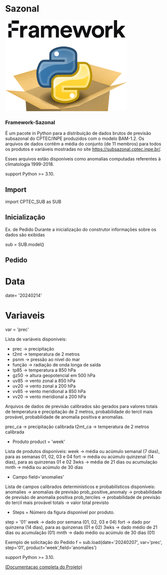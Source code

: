 # Sazonal

[![Logo](https://github.com/framework-CPTEC/_static/blob/main/framework.png)](https://www.cptec.inpe.br/)


### Framework-Sazonal

É um pacote in Python para a distribuição de dados brutos de previsão subsazonal do CPTEC/INPE  produzidos com o modelo BAM-1.2. Os arquivos de dados contêm a média do conjunto (de 11 membros) para todos os produtos e variáveis mostradas no site https://subsazonal.cptec.inpe.br/.

Esses arquivos estão disponíveis como anomalias computadas referentes à climatologia 1999-2018.

support Python >= 3.10.

## Import

import CPTEC_SUB as SUB


## Inicialização

Ex. de Pedido
Durante a inicialização do construtor informações sobre os dados são exibidas

sub = SUB.model()


## Pedido

# Data  
date= '20240214'

# Variaveis 
var = 'prec'

Lista de variáveis disponíveis:
- prec -> precipitação
- t2mt -> temperatura de 2 metros
- psnm -> pressão ao nível do mar
- função -> radiação de onda longa de saída
- tp85 -> temperatura a 850 hPa
- gz50 -> altura geopotencial em 500 hPa
- uv85 -> vento zonal a 850 hPa
- uv20 -> vento zonal a 200 hPa
- vv85 -> vento meridional a 850 hPa
- vv20 -> vento meridional a 200 hPa

Arquivos de dados de previsão calibrados são gerados para valores totais de temperatura e precipitação de 2 metros, probabilidade do tercil mais provável, probabilidade de anomalia positiva e anomalias.

prec_ca -> precipitação calibrada
t2mt_ca -> temperatura de 2 metros calibrada


- Produto
product = 'week'

Lista de produtos disponíveis:
week -> média ou acúmulo semanal (7 dias), para as semanas 01, 02, 03 e 04
fort -> média ou acúmulo quinzenal (14 dias), para as quinzenas 01 e 02
3wks -> média de 21 dias ou acumulação
mnth -> média ou acúmulo de 30 dias


- Campo
field='anomalies'

Lista de campos calibrados determinísticos e probabilísticos disponíveis:
anomalies -> anomalias de previsão
prob_positive_anomaly  -> probabilidade de previsão de anomalia positiva
prob_terciles -> probabilidade de previsão do tercil mais provável
totals -> valor total previsto


- Steps = Número da figura disponível por produto.

step = '01'
week -> dado por semana (01, 02, 03 e 04)
fort -> dado por quinzena (14 dias), para as quinzenas (01 e 02)
3wks -> dado médio de 21 dias ou acumulação (01)
mnth -> dado médio ou acúmulo de 30 dias (01)


Exemplo de solicitação do Pedido
f = sub.load(date='20240207', var='prec', step='01', product='week',field='anomalies')


support Python >= 3.10.


[(Documentacao completa do Projeto)](https://cptec-model.readthedocs.io/en/latest/index.html)

